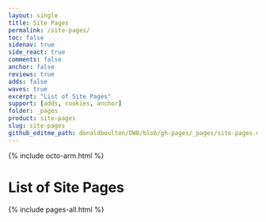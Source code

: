 ```yaml
---
layout: single
title: Site Pages
permalink: /site-pages/
toc: false
sidenav: true
side_react: true
comments: false
anchor: false
reviews: true
adds: false
waves: true
excerpt: "List of Site Pages"
support: [adds, cookies, anchor]
folder: _pages
product: site-pages
slug: site-pages
github_editme_path: donaldboulton/DWB/blob/gh-pages/_pages/site-pages.md
---
```


{% include octo-arm.html %}

# List of Site Pages

{% include pages-all.html %}
